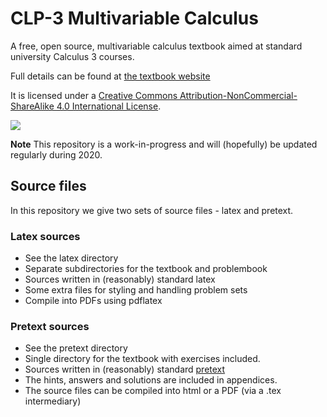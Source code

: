 # CLP-3 Multivariable Calculus
A free, open source, multivariable calculus textbook aimed at standard university Calculus 3 courses.

Full details can be found at [the textbook website](http://www.math.ubc.ca/~CLP/index.html)

It is licensed under a [Creative Commons Attribution-NonCommercial-ShareAlike 4.0 International License](https://creativecommons.org/licenses/by-nc-sa/4.0/).

<img src="https://i.creativecommons.org/l/by-nc-sa/4.0/88x31.png" />


**Note** This repository is a work-in-progress and will (hopefully) be updated regularly during 2020.

## Source files
In this repository we give two sets of source files - latex and pretext.

### Latex sources
* See the latex directory
* Separate subdirectories for the textbook and problembook
* Sources written in (reasonably) standard latex
* Some extra files for styling and handling problem sets
* Compile into PDFs using pdflatex

### Pretext sources
* See the pretext directory
* Single directory for the textbook with exercises included.
* Sources written in (reasonably) standard [pretext](https://pretextbook.org/)
* The hints, answers and solutions are included in appendices.
* The source files can be compiled into html or a PDF (via a .tex intermediary)
